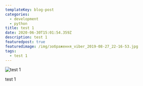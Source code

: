 ```yaml
---
templateKey: blog-post
categories:
  - development
  - python
title: test 1
date: 2020-06-30T15:01:54.359Z
description: test 1
featuredpost: true
featuredimage: /img/зображення_viber_2019-08-27_22-16-53.jpg
tags:
  - test 1
---
```

![test 1](/img/зображення_viber_2019-08-27_22-16-53.jpg "test 1")

test 1